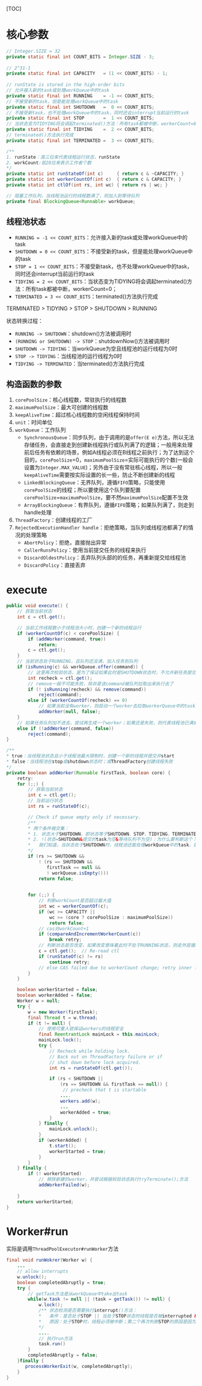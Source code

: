 [TOC]

# 核心参数

```java
// Integer.SIZE = 32
private static final int COUNT_BITS = Integer.SIZE - 3;
    
// 2^31-1 
private static final int CAPACITY   = (1 << COUNT_BITS) - 1;
    
// runState is stored in the high-order bits
// 允许接入新的task或处理workQueue中的task
private static final int RUNNING    = -1 << COUNT_BITS;
// 不接受新的task，但是能处理workQueue中的task
private static final int SHUTDOWN   =  0 << COUNT_BITS;
// 不接受新task，也不处理workQueue中的task，同时还会interrupt当前运行的task
private static final int STOP       =  1 << COUNT_BITS;
// 当状态变为TIDYING将会调起terminated()方法：所有task都被中断，workerCount=0；
private static final int TIDYING    =  2 << COUNT_BITS;
// terminated()方法执行完成
private static final int TERMINATED =  3 << COUNT_BITS;

/**
1. runState：高三位来代表线程运行状态，runState
2. workCount:低28位来表示工作者个数
*/
private static int runStateOf(int c)     { return c & ~CAPACITY; }
private static int workerCountOf(int c)  { return c & CAPACITY; }
private static int ctlOf(int rs, int wc) { return rs | wc; }

// 阻塞工作队列，当线程池运行的线程数满了，则加入到等待队列
private final BlockingQueue<Runnable> workQueue;
```

## 线程池状态

- `RUNNING = -1 << COUNT_BITS`：允许接入新的task或处理workQueue中的task
- `SHUTDOWN = 0 << COUNT_BITS`：不接受新的task，但是能处理workQueue中的task
- `STOP = 1 << COUNT_BITS`：不接受新task，也不处理workQueue中的task，同时还会interrupt当前运行的task
- `TIDYING = 2 << COUNT_BITS`：当状态变为TIDYING将会调起terminated()方法：所有task都被中断，workerCount=0；
- `TERMINATED = 3 << COUNT_BITS`：terminated()方法执行完成

TERMINATED > TIDYING > STOP > SHUTDOWN > RUNNING

状态转换过程：
- `RUNNING -> SHUTDOWN`：shutdown()方法被调用时
- `(RUNNING or SHUTDOWN) -> STOP`：shutdownNow()方法被调用时
- `SHUTDOWN -> TIDYING`：当workQueue为空且线程池的运行线程为0时
- `STOP -> TIDYING`：当线程池的运行线程为0时
- `TIDYING -> TERMINATED`：当terminated()方法执行完成



## 构造函数的参数

1. `corePoolSize`：核心线程数，常驻执行的线程数
2. `maximumPoolSize`：最大可创建的线程数
3. `keepAliveTime`：超过核心线程数的空闲线程保持时间
4. `unit`：时间单位
5. `workQueue`：工作队列
	- `SynchronousQueue`：同步队列，由于调用的是`offer(E e)`方法，所以无法存储任务，会直接走到创建新线程执行或队列满了的逻辑；一般用来处理前后任务有依赖的场景，例如A线程必须在B线程之前执行；为了达到这个目的，`corePoolSize`=0，`maximumPoolSize`=实际可能执行的个数(一般会设置为`Integer.MAX_VALUE`)；另外由于没有常驻核心线程，所以一般`keepAliveTime`需要按实际设置的长一些，防止不断创建新的线程
	- `LinkedBlockingQueue`：无界队列，遵循`FIFO`策略，只能使用`corePoolSize`的线程；所以要使用这个队列要配置`corePoolSize`=`maximumPoolSize`，要不然`maximumPoolSize`配置不生效
	- `ArrayBlockingQueue`：有界队列，遵循`FIFO`策略；如果队列满了，则走到handle处理
6. `ThreadFactory`：创建线程的工厂
7. `RejectedExecutionHandler handle`：拒绝策略，当队列或线程池都满了的情况的处理策略
   - `AbortPolicy`：拒绝，直接抛出异常
   - `CallerRunsPolicy`：使用当前提交任务的线程来执行
   - `DiscardOldestPolicy`：丢弃队列头部的的任务，再重新提交给线程池
   - `DiscardPolicy`：直接丢弃




# execute

```java
public void execute() {
    // 获取当前状态
    int c = ctl.get();

    // 当前工作线程数小于线程池大小时，创建一个新的线程运行
    if (workerCountOf(c) < corePoolSize) {
        if (addWorker(command, true))
            return;
        c = ctl.get();
    }
    // 当前状态处于RUNNING，且队列还没满，加入任务到队列
    if (isRunning(c) && workQueue.offer(command)) {
        // 这里再次校验状态，是为了保证如果此时是SHUTDOWN状态时，不允许新任务提交，要从workQueue中移除
        int recheck = ctl.get();
        // remove一般不可能失败，除非是该command被队列拉取出来执行去了
        if (! isRunning(recheck) && remove(command))
            reject(command);
        else if (workerCountOf(recheck) == 0)
            // 如果当前没有worker，则启动一个worker去拉取workerQueue中的task执行
            addWorker(null, false);
    }
    // 如果任务队列加不进去，尝试再生成一个worker；如果还是失败，则代表线程池已满或已经关闭。
    else if (!addWorker(command, false))
    	reject(command);
}

/**
* true：当线程池状态且小于线程池最大限制时，创建一个新的线程并提交并start
* false：当线程池在stop或shutdown状态时；或ThreadFactory创建线程失败
*/
private boolean addWorker(Runnable firstTask, boolean core) {
    retry:
    for (;;) {
        // 获取当前状态
        int c = ctl.get();
        // 当前运行状态
        int rs = runStateOf(c);

        // Check if queue empty only if necessary.
        /**
        * 两个条件做交集：
        * 1. 状态大于SHUTDOWN，即状态等于SHUTDOWN、STOP、TIDYING、TERMINATED
        * 2. !(状态=SHUTDOWN&提交的task为空&等待队列不为空)：为什么要判断这个？
        * 	我们知道，当状态处于SHUTDOWN时，线程池还能处理workQueue中的task，括号里的判断是确认是否还有线程需要执行，如果还需要处理，则可以添加worker
        */
        if (rs >= SHUTDOWN &&
            ! (rs == SHUTDOWN &&
               firstTask == null &&
               ! workQueue.isEmpty()))
            return false;

        
        for (;;) {
            // 判断workCount是否超过最大值
            int wc = workerCountOf(c);
            if (wc >= CAPACITY ||
                wc >= (core ? corePoolSize : maximumPoolSize))
                return false;
            // cas对workCount+1
            if (compareAndIncrementWorkerCount(c))
                break retry;
            // 判断状态是否改变，如果改变意味着此时不处于RUNNING状态，则走外层循环
            c = ctl.get();  // Re-read ctl
            if (runStateOf(c) != rs)
                continue retry;
            // else CAS failed due to workerCount change; retry inner loop
        }
    }

    boolean workerStarted = false;
    boolean workerAdded = false;
    Worker w = null;
    try {
        w = new Worker(firstTask);
        final Thread t = w.thread;
        if (t != null) {
            // 使用可重入锁保证workers的线程安全
            final ReentrantLock mainLock = this.mainLock;
            mainLock.lock();
            try {
                // Recheck while holding lock.
                // Back out on ThreadFactory failure or if
                // shut down before lock acquired.
                int rs = runStateOf(ctl.get());

                if (rs < SHUTDOWN ||
                    (rs == SHUTDOWN && firstTask == null)) {
                     // precheck that t is startable
                    ....
                    workers.add(w);
                    ...
                    workerAdded = true;
                }
            } finally {
                mainLock.unlock();
            }
            if (workerAdded) {
                t.start();
                workerStarted = true;
            }
        }
    } finally {
        if (! workerStarted)
            // 移除新建的worker，并尝试根据校验状态执行tryTerminate();方法 
            addWorkerFailed(w);
        	
    }
    return workerStarted;
}
```



# Worker#run

实际是调用`ThreadPoolExecutor#runWorker`方法

```java
final void runWokrer(Worker w) {
    ...
    // allow interrupts
    w.unlock();   
    boolean completedAbruptly = true;
    try {
        // getTask方法是从workQueue中take出task
        while(w.task != null || (task = getTask()) != null) {
            w.lock();
            /** 状态检测是否需要执行interrupt()方法：
            *   条件：是否处于STOP || 当处于STOP状态时线程是否被interrupted && 线程未被interrupted 
            * 	原因：处于STOP时，线程必须被中断；第二个再次判断STOP的原因是因为当执行shutdownNow方法时，会立刻转换为STOP；第三个条件是为了确认此时线程shutdownNow()尚未开始中断此线程，由自己来中断
            */
            ....
            // 执行run方法
            task.run()
        }
        completedAbruptly = false;
    }finally {
       processWorkerExit(w, completedAbruptly); 
    }
}
```

